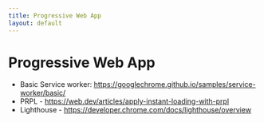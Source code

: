 ```yaml
---
title: Progressive Web App
layout: default
---
```


# Progressive Web App
* Basic Service worker: https://googlechrome.github.io/samples/service-worker/basic/
* PRPL - https://web.dev/articles/apply-instant-loading-with-prpl
* Lighthouse - https://developer.chrome.com/docs/lighthouse/overview

